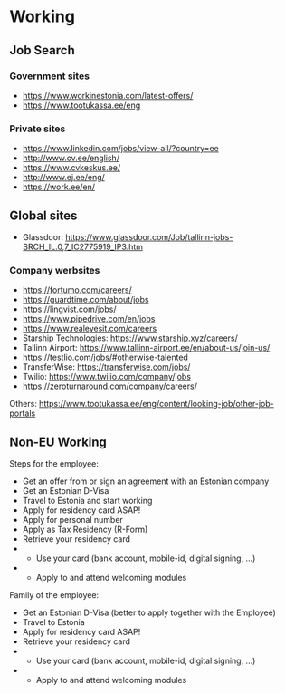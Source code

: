 # Working

## Job Search

### Government sites
* https://www.workinestonia.com/latest-offers/
* https://www.tootukassa.ee/eng

### Private sites
* https://www.linkedin.com/jobs/view-all/?country=ee
* http://www.cv.ee/english/
* https://www.cvkeskus.ee/
* http://www.ej.ee/eng/
* https://work.ee/en/

## Global sites
* Glassdoor: https://www.glassdoor.com/Job/tallinn-jobs-SRCH_IL.0,7_IC2775919_IP3.htm

### Company werbsites
* https://fortumo.com/careers/
* https://guardtime.com/about/jobs
* https://lingvist.com/jobs/
* https://www.pipedrive.com/en/jobs
* https://www.realeyesit.com/careers
* Starship Technologies: https://www.starship.xyz/careers/
* Tallinn Airport: https://www.tallinn-airport.ee/en/about-us/join-us/
* https://testlio.com/jobs/#otherwise-talented
* TransferWise: https://transferwise.com/jobs/
* Twilio: https://www.twilio.com/company/jobs
* https://zeroturnaround.com/company/careers/

Others: https://www.tootukassa.ee/eng/content/looking-job/other-job-portals


## Non-EU Working

Steps for the employee:

* Get an offer from or sign an agreement with an Estonian company
* Get an Estonian D-Visa
* Travel to Estonia and start working
* Apply for residency card ASAP!
* Apply for personal number
* Apply as Tax Residency (R-Form)
* Retrieve your residency card
 * * Use your card (bank account, mobile-id, digital signing, ...)
 * * Apply to and attend welcoming modules

Family of the employee:

* Get an Estonian D-Visa (better to apply together with the Employee)
* Travel to Estonia
* Apply for residency card ASAP!
* Retrieve your residency card
 * * Use your card (bank account, mobile-id, digital signing, ...)
 * * Apply to and attend welcoming modules
